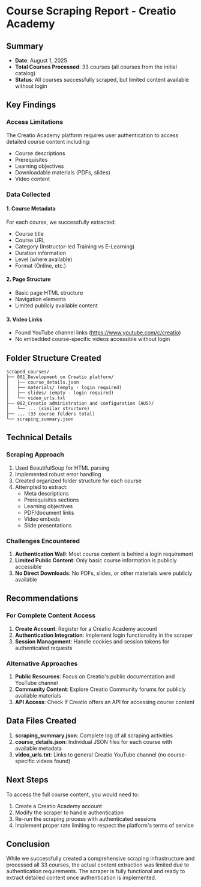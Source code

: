 # Course Scraping Report - Creatio Academy

## Summary
- **Date**: August 1, 2025
- **Total Courses Processed**: 33 courses (all courses from the initial catalog)
- **Status**: All courses successfully scraped, but limited content available without login

## Key Findings

### Access Limitations
The Creatio Academy platform requires user authentication to access detailed course content including:
- Course descriptions
- Prerequisites
- Learning objectives
- Downloadable materials (PDFs, slides)
- Video content

### Data Collected

#### 1. Course Metadata
For each course, we successfully extracted:
- Course title
- Course URL
- Category (Instructor-led Training vs E-Learning)
- Duration information
- Level (where available)
- Format (Online, etc.)

#### 2. Page Structure
- Basic page HTML structure
- Navigation elements
- Limited publicly available content

#### 3. Video Links
- Found YouTube channel links (https://www.youtube.com/c/creatio)
- No embedded course-specific videos accessible without login

## Folder Structure Created

```
scraped_courses/
├── 001_Development on Creatio platform/
│   ├── course_details.json
│   ├── materials/ (empty - login required)
│   ├── slides/ (empty - login required)
│   └── video_urls.txt
├── 002_Creatio administration and configuration (AUS)/
│   └── ... (similar structure)
├── ... (33 course folders total)
└── scraping_summary.json
```

## Technical Details

### Scraping Approach
1. Used BeautifulSoup for HTML parsing
2. Implemented robust error handling
3. Created organized folder structure for each course
4. Attempted to extract:
   - Meta descriptions
   - Prerequisites sections
   - Learning objectives
   - PDF/document links
   - Video embeds
   - Slide presentations

### Challenges Encountered
1. **Authentication Wall**: Most course content is behind a login requirement
2. **Limited Public Content**: Only basic course information is publicly accessible
3. **No Direct Downloads**: No PDFs, slides, or other materials were publicly available

## Recommendations

### For Complete Content Access
1. **Create Account**: Register for a Creatio Academy account
2. **Authentication Integration**: Implement login functionality in the scraper
3. **Session Management**: Handle cookies and session tokens for authenticated requests

### Alternative Approaches
1. **Public Resources**: Focus on Creatio's public documentation and YouTube channel
2. **Community Content**: Explore Creatio Community forums for publicly available materials
3. **API Access**: Check if Creatio offers an API for accessing course content

## Data Files Created

1. **scraping_summary.json**: Complete log of all scraping activities
2. **course_details.json**: Individual JSON files for each course with available metadata
3. **video_urls.txt**: Links to general Creatio YouTube channel (no course-specific videos found)

## Next Steps

To access the full course content, you would need to:
1. Create a Creatio Academy account
2. Modify the scraper to handle authentication
3. Re-run the scraping process with authenticated sessions
4. Implement proper rate limiting to respect the platform's terms of service

## Conclusion

While we successfully created a comprehensive scraping infrastructure and processed all 33 courses, the actual content extraction was limited due to authentication requirements. The scraper is fully functional and ready to extract detailed content once authentication is implemented.
